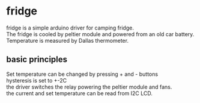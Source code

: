 # fridge  
fridge is a simple arduino driver for camping fridge.  
The fridge is cooled by peltier module and powered from an old car battery.  
Temperature is measured by Dallas thermometer.
## basic principles  
Set temperature can be changed by pressing + and - buttons  
hysteresis is set to +-2C  
the driver switches the relay powering the peltier module and fans.  
the current and set temperature can be read from I2C LCD.  
